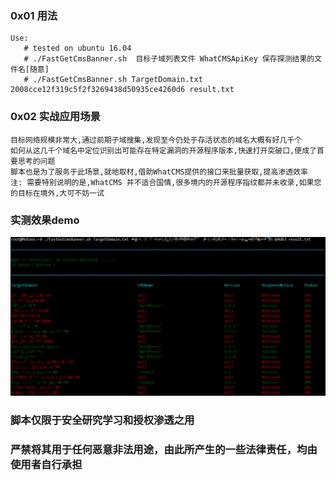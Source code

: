 ### 0x01 用法
```
Use:
   # tested on ubuntu 16.04 
   # ./FastGetCmsBanner.sh  目标子域列表文件 WhatCMSApiKey 保存探测结果的文件名[随意]
   # ./FastGetCmsBanner.sh TargetDomain.txt 2008cce12f319c5f2f3269438d50935ce4260d6 result.txt
```

### 0x02 实战应用场景
```  
目标网络规模非常大,通过前期子域搜集,发现至今仍处于存活状态的域名大概有好几千个
如何从这几千个域名中定位识别出可能存在特定漏洞的开源程序版本,快速打开突破口,便成了首要思考的问题
脚本也是为了服务于此场景,就地取材,借助WhatCMS提供的接口来批量获取,提高渗透效率
注: 需要特别说明的是,WhatCMS 并不适合国情,很多境内的开源程序指纹都并未收录,如果您的目标在境外,大可不妨一试
```

### 实测效果demo
![demo](GebCMSBannerDemo.png)


### 脚本仅限于安全研究学习和授权渗透之用
### 严禁将其用于任何恶意非法用途，由此所产生的一些法律责任，均由使用者自行承担
